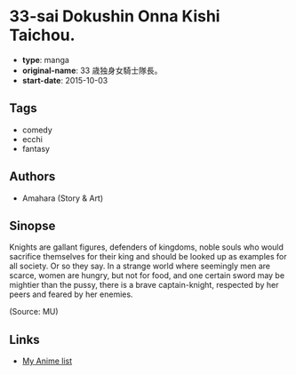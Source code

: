 # 33-sai Dokushin Onna Kishi Taichou.

-   **type**: manga
-   **original-name**: 33 歳独身女騎士隊長。
-   **start-date**: 2015-10-03

## Tags

-   comedy
-   ecchi
-   fantasy

## Authors

-   Amahara (Story & Art)

## Sinopse

Knights are gallant figures, defenders of kingdoms, noble souls who would sacrifice themselves for their king and should be looked up as examples for all society. Or so they say. In a strange world where seemingly men are scarce, women are hungry, but not for food, and one certain sword may be mightier than the pussy, there is a brave captain-knight, respected by her peers and feared by her enemies.

(Source: MU)

## Links

-   [My Anime list](https://myanimelist.net/manga/118503/33-sai_Dokushin_Onna_Kishi_Taichou)
